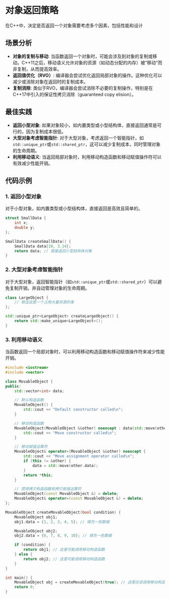 # 对象返回策略

在C++中，决定是否返回一个对象需要考虑多个因素，包括性能和设计

## 场景分析

- **对象的复制与移动**: 当函数返回一个对象时，可能会涉及到对象的复制或移动。C++11之后，移动语义允许对象的资源（如动态分配的内存）被“移动”而非复制，从而提高效率。
- **返回值优化（RVO）**: 编译器会尝试优化返回局部对象的操作。这种优化可以减少或消除对象在返回时的复制成本。
- **复制消除**: 类似于RVO，编译器会尝试消除不必要的复制操作，特别是在C++17中引入的保证性拷贝消除（guaranteed copy elision）。

## 最佳实践

- **返回小型对象**: 如果对象较小，如内置类型或小型结构体，直接返回通常是可行的，因为复制成本很低。
- **大型对象考虑智能指针**: 对于大型对象，考虑返回一个智能指针，如`std::unique_ptr`或`std::shared_ptr`，这可以减少复制成本，同时管理对象的生命周期。
- **利用移动语义**: 当返回局部对象时，利用移动构造函数和移动赋值操作符可以有效减少性能开销。

## 代码示例

### 1. 返回小型对象

对于小型对象，如内置类型或小型结构体，直接返回是高效且简单的。

```cpp
struct SmallData {
    int x;
    double y;
};

SmallData createSmallData() {
    SmallData data{10, 3.14};
    return data; // 直接返回小型结构体对象
}
```

### 2. 大型对象考虑智能指针

对于大型对象，返回智能指针（如`std::unique_ptr`或`std::shared_ptr`）可以避免复制开销，并自动管理对象的生命周期。

```cpp
class LargeObject {
    // 假设这是一个占用大量资源的类
};

std::unique_ptr<LargeObject> createLargeObject() {
    return std::make_unique<LargeObject>();
}
```

### 3. 利用移动语义

当函数返回一个局部对象时，可以利用移动构造函数和移动赋值操作符来减少性能开销。

```cpp
#include <iostream>
#include <vector>

class MovableObject {
public:
    std::vector<int> data;

    // 默认构造函数
    MovableObject() {
        std::cout << "Default constructor called\n";
    }

    // 移动构造函数
    MovableObject(MovableObject &&other) noexcept : data(std::move(other.data)) {
        std::cout << "Move constructor called\n";
    }

    // 移动赋值运算符
    MovableObject& operator=(MovableObject &&other) noexcept {
        std::cout << "Move assignment operator called\n";
        if (this != &other) {
            data = std::move(other.data);
        }
        return *this;
    }

    // 禁用拷贝构造函数和拷贝赋值运算符
    MovableObject(const MovableObject &) = delete;
    MovableObject& operator=(const MovableObject &) = delete;
};

MovableObject createMovableObject(bool condition) {
    MovableObject obj1;
    obj1.data = {1, 2, 3, 4, 5}; // 填充一些数据

    MovableObject obj2;
    obj2.data = {6, 7, 8, 9, 10}; // 填充一些数据

    if (condition) {
        return obj1; // 这里可能调用移动构造函数
    } else {
        return obj2; // 这里可能调用移动构造函数
    }
}

int main() {
    MovableObject obj = createMovableObject(true); // 这里应该调用移动构造函数
    return 0;
}

```

